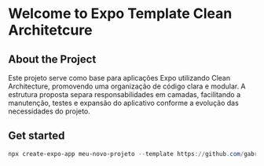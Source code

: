 # Welcome to Expo Template Clean Architetcure
## About the Project

Este projeto serve como base para aplicações Expo utilizando Clean Architecture, promovendo uma organização de código clara e modular. A estrutura proposta separa responsabilidades em camadas, facilitando a manutenção, testes e expansão do aplicativo conforme a evolução das necessidades do projeto.

## Get started

```powershell
npx create-expo-app meu-novo-projeto --template https://github.com/gabrielpedrosa/expo-template-clean-architetcure.git
```
